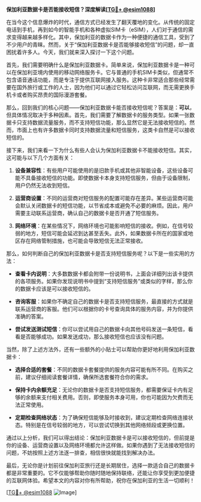 **保加利亚数据卡是否能接收短信？深度解读[[TG💪+ @esim1088](https://t.me/s/esim1088)]**

在当今这个信息爆炸的时代，通信方式已经发生了翻天覆地的变化。从传统的固定电话到手机，再到如今的智能手机和各种虚拟SIM卡（eSIM），人们对于通信的需求变得越来越多样化。其中，保加利亚的数据卡作为一种便捷的通信工具，受到了不少用户的青睐。然而，关于“保加利亚数据卡是否能够接收短信”的问题，却一直困扰着许多人。今天，我们就来深入探讨一下这个问题。

首先，我们需要明确什么是保加利亚数据卡。简单来说，保加利亚数据卡是一种可以在保加利亚境内使用的移动网络服务卡。它与普通的手机SIM卡类似，但通常不包含语音通话功能，而是专注于提供互联网接入服务。这种卡非常适合那些经常需要在国外旅行或工作的人士，因为他们可以通过它轻松访问互联网，而无需更换手机卡或者购买昂贵的国际漫游套餐。

那么，回到我们的核心问题——保加利亚数据卡能否接收短信呢？答案是：**可以**，但具体情况取决于多种因素。首先，我们需要了解数据卡的服务类型。如果一张数据卡只支持数据流量服务，而不支持短信功能，那么显然它是无法接收短信的。然而，市面上也有许多数据卡同时支持数据流量和短信服务，这类卡自然是可以接收短信的。

接下来，我们来看一下为什么有些人会认为保加利亚数据卡不能接收短信。其实，这可能与以下几个方面有关：

1. **设备兼容性**：有些用户可能使用的是旧款手机或其他非智能设备，这些设备可能不具备接收短信的功能。即使数据卡本身支持短信服务，但由于设备限制，用户仍然无法收到短信。

2. **运营商设置**：不同的运营商对短信服务的配置可能存在差异。某些运营商可能会默认关闭数据卡的短信功能，以节省成本或避免不必要的麻烦。因此，用户需要主动联系运营商，确认自己的数据卡是否开通了短信服务。

3. **网络环境**：在某些情况下，网络环境也可能影响短信的接收。例如，在信号较弱的地方，短信可能会延迟到达甚至丢失。此外，如果数据卡所在的国家或地区存在网络管制措施，也可能会导致短信无法正常接收。

那么，如何判断自己的保加利亚数据卡是否支持短信服务呢？以下是一些实用的方法：

- **查看卡内说明**：大多数数据卡都会附带一份说明书，上面会详细列出该卡提供的各项服务。如果你发现说明书中提到“支持短信服务”或类似的字样，那么你的数据卡应该是可以接收短信的。

- **咨询客服**：如果你不确定自己的数据卡是否支持短信服务，最直接的方式就是联系运营商的客服。他们可以根据你的卡号查询具体的服务内容，并为你提供准确的答案。

- **尝试发送测试短信**：你可以尝试用自己的数据卡向其他号码发送一条短信，看看是否能够成功。如果发送成功，那么接收短信也应该没有问题。

当然，除了上述方法外，还有一些额外的小贴士可以帮助你更好地利用保加利亚数据卡：

- **选择合适的套餐**：不同的数据卡套餐提供的服务内容可能有所不同。在购买之前，建议仔细阅读套餐详情，确保所选套餐符合你的需求。

- **保持卡内余额充足**：无论你的数据卡是否支持短信服务，都需要保证卡内有足够的余额来支付相关费用。否则，即使服务本身可用，你也可能因为欠费而无法正常使用。

- **定期检查网络状态**：为了确保短信能够及时接收到，建议定期检查网络连接状态。特别是在信号较弱的地方，可以尝试切换到其他网络频段或更换位置。

通过以上分析，我们可以得出结论：保加利亚数据卡是可以接收短信的，但前提是你的设备、运营商设置以及网络环境都允许这样做。如果你遇到了无法接收短信的问题，不妨按照上述方法逐一排查，相信很快就能找到解决办法。

最后，无论你是计划前往保加利亚旅行还是长期居住，选择一款适合自己的数据卡都是非常重要的。它不仅能够帮助你随时随地保持联络，还能让你享受到更加便捷的互联网体验。希望本文的内容对你有所帮助，祝你在保加利亚的生活一切顺利！

[[TG💪+ @esim1088](https://t.me/s/esim1088) ![Image](https://i.postimg.cc/4NQfJmqS/Snipaste-2025-05-13-00-14-12.png)]